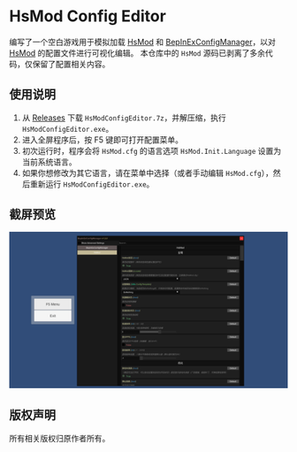 # HsMod Config Editor

编写了一个空白游戏用于模拟加载 [HsMod] 和 [BepInExConfigManager]，以对 [HsMod] 的配置文件进行可视化编辑。
本仓库中的 `HsMod` 源码已剥离了多余代码，仅保留了配置相关内容。

## 使用说明

1. 从 [Releases] 下载 `HsModConfigEditor.7z`，并解压缩，执行 `HsModConfigEditor.exe`。
2. 进入全屏程序后，按 F5 键即可打开配置菜单。
3. 初次运行时，程序会将 `HsMod.cfg` 的语言选项 `HsMod.Init.Language` 设置为当前系统语言。
4. 如果你想修改为其它语言，请在菜单中选择（或者手动编辑 `HsMod.cfg`），然后重新运行 `HsModConfigEditor.exe`。

## 截屏预览

![Preview](https://github.com/abevol/HsModConfigEditor/blob/master/Preview.png?raw=true)

## 版权声明

所有相关版权归原作者所有。

[HsMod]: https://github.com/Pik-4/HsMod
[BepInExConfigManager]: https://github.com/sinai-dev/BepInExConfigManager
[Releases]: https://github.com/abevol/HsModConfigEditor/releases
